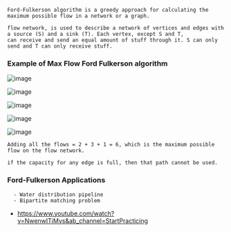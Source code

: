 ```
Ford-Fulkerson algorithm is a greedy approach for calculating the maximum possible flow in a network or a graph.

flow network, is used to describe a network of vertices and edges with a source (S) and a sink (T). Each vertex, except S and T,
can receive and send an equal amount of stuff through it. S can only send and T can only receive stuff.
```

### Example of Max Flow Ford Fulkerson algorithm

![image](https://user-images.githubusercontent.com/59710234/184473733-4a7f24d8-5cea-4704-b5b7-d0abd1fff96b.png)

![image](https://user-images.githubusercontent.com/59710234/184473758-48dd1aa1-c88b-43b8-bee7-dece45d9869f.png)

![image](https://user-images.githubusercontent.com/59710234/184473889-e1b909c2-ebe1-48aa-a84d-22abc4284d86.png)

![image](https://user-images.githubusercontent.com/59710234/184473981-8ed92ef2-ddf9-4b09-98b5-1450ede98a16.png)

![image](https://user-images.githubusercontent.com/59710234/184474008-11ea0902-c53f-4669-8baa-a5d227dc5adb.png)
```
Adding all the flows = 2 + 3 + 1 = 6, which is the maximum possible flow on the flow network.

if the capacity for any edge is full, then that path cannot be used.
```
### Ford-Fulkerson Applications
```
  - Water distribution pipeline
  - Bipartite matching problem
```

- https://www.youtube.com/watch?v=NwenwITjMys&ab_channel=StartPracticing
